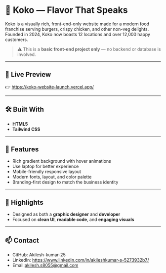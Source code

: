 # 🍔 Koko — Flavor That Speaks

Koko is a visually rich, front-end-only website made for a modern food franchise serving burgers, crispy chicken, and other non-veg delights. Founded in 2024, Koko now boasts 12 locations and over 12,000 happy customers.

> ⚠️ This is a **basic front-end project only** — no backend or database is involved.
> 
---

## 🚀 Live Preview

👉 https://koko-website-launch.vercel.app/

---

## 🛠️ Built With

- **HTML5**
- **Tailwind CSS**

---

## 🎨 Features

- Rich gradient background with hover animations
- Use laptop for better experience
- Mobile-friendly responsive layout
- Modern fonts, layout, and color palette
- Branding-first design to match the business identity

---

## 📌 Highlights

- Designed as both a **graphic designer** and **developer**
- Focused on **clean UI**, **readable code**, and **engaging visuals**

---

## 📫 Contact

- GitHub: Akilesh-kumar-25
- LinkedIn: https://www.linkedin.com/in/akileshkumar-s-5273932b7/
- Email:akilesh.s8055@gmail.com

